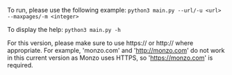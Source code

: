 To run, please use the following example: 
```python3 main.py --url/-u <url> --maxpages/-m <integer>```

To display the help: 
```python3 main.py -h```

For this version, please make sure to use https:// or http:// where appropriate. For example, 'monzo.com' and 'http://monzo.com' do not work in this current version as Monzo uses HTTPS, so 'https://monzo.com' is required.